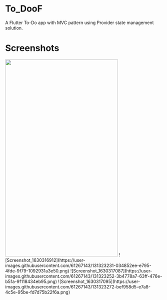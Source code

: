 # To_DooF

A Flutter To-Do app with MVC pattern using Provider state management solution.

# Screenshots
<img src="https://user-images.githubusercontent.com/61267143/131323166-561df0e1-4361-4ff0-8898-7e3d21b4f45d.png" width="360" height="630">
![Screenshot_1630316912](https://user-images.githubusercontent.com/61267143/131323231-034852ee-e795-4fde-9f79-1092931a3e50.png)
![Screenshot_1630317087](https://user-images.githubusercontent.com/61267143/131323252-3b4778a7-63ff-476e-b51a-9f118434eb95.png)
![Screenshot_1630317095](https://user-images.githubusercontent.com/61267143/131323272-bef958d5-e7a8-4c5e-95be-fd7d75b22f6a.png)
